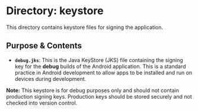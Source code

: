 # Directory: keystore

This directory contains keystore files for signing the application.

## Purpose & Contents

- **`debug.jks`**: This is the Java KeyStore (JKS) file containing the signing key for the **debug** builds of the Android application. This is a standard practice in Android development to allow apps to be installed and run on devices during development.

**Note:** This keystore is for debug purposes only and should not contain production signing keys. Production keys should be stored securely and not checked into version control.
